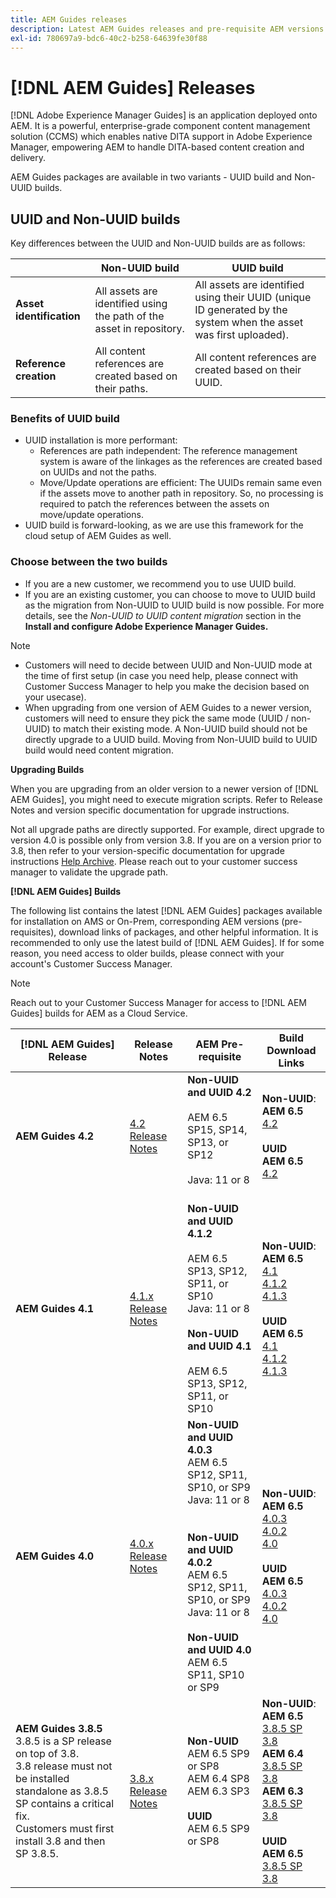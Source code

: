 ```yaml
---
title: AEM Guides releases
description: Latest AEM Guides releases and pre-requisite AEM versions
exl-id: 780697a9-bdc6-40c2-b258-64639fe30f88
---
```

# [!DNL AEM Guides] Releases

[!DNL Adobe Experience Manager Guides] is an application deployed onto AEM. It is a powerful, enterprise-grade component content management solution (CCMS) which enables native DITA support in Adobe Experience Manager, empowering AEM to handle DITA-based content creation and delivery. 

AEM Guides packages are available in two variants - UUID build and Non-UUID builds.

## UUID and Non-UUID builds

Key differences between the UUID and Non-UUID builds are as follows:

|  |Non-UUID build |UUID build |
|---|---|---|
|**Asset identification**|All assets are identified using the path of the asset in repository.|All assets are identified using their UUID (unique ID generated by the system when the asset was first uploaded).|
|**Reference creation**|All content references are created based on their paths.|All content references are created based on their UUID.|

### Benefits of UUID build 

* UUID installation is more performant:
    * References are path independent: The reference management system is aware of the linkages as the references are created based on UUIDs and not the paths.
    * Move/Update operations are efficient: The UUIDs remain same even if the assets move to another path in repository. So, no processing is required to patch the references between the assets on move/update operations.
* UUID build is forward-looking, as we are use this framework for the cloud setup of AEM Guides as well.


### Choose between the two builds

* If you are a new customer, we recommend you to use UUID build.
* If you are an existing customer, you can choose to move to UUID build as the migration from Non-UUID to UUID build is now possible. For more details, see the *Non-UUID to UUID content migration* section in the **Install and configure Adobe Experience Manager Guides.**

>[!NOTE]
>
>* Customers will need to decide between UUID and Non-UUID mode at the time of first setup (in case you need help, please connect with Customer Success Manager to help you make the decision based on your usecase).
>* When upgrading from one version of AEM Guides to a newer version, customers will need to ensure they pick the same mode (UUID / non-UUID) to match their existing mode. A Non-UUID build should not be directly upgrade to a UUID build. Moving from Non-UUID build to UUID build would need content migration.

**Upgrading Builds**

When you are upgrading from an older version to a newer version of [!DNL AEM Guides], you might need to execute migration scripts. Refer to Release Notes and version specific documentation for upgrade instructions.

Not all upgrade paths are directly supported. For example, direct upgrade to version 4.0 is possible only from version 3.8. 
If you are on a version prior to 3.8, then refer to your version-specific documentation for upgrade instructions [Help Archive](https://helpx.adobe.com/xml-documentation-for-experience-manager/archive.html).
Please reach out to your customer success manager to validate the upgrade path. 

**[!DNL AEM Guides] Builds**

The following list contains the latest [!DNL AEM Guides] packages available for installation on AMS or On-Prem, corresponding AEM versions (pre-requisites), download links of packages, and other helpful information. It is recommended to only use the latest build of [!DNL AEM Guides]. If for some reason, you need access to older builds, please connect with your account's Customer Success Manager.

>[!NOTE]
>
>Reach out to your Customer Success Manager for access to [!DNL AEM Guides] builds for AEM as a Cloud Service.

| [!DNL AEM Guides] Release  | Release Notes  |   AEM Pre-requisite |   Build Download Links |
|---|---|---|---|
|**AEM Guides 4.2** |[4.2 Release Notes](https://experienceleague.adobe.com/docs/experience-manager-guides-learn/tutorials/release-info/release-notes/on-prem-release-notes/release-notes-4.2.html)|**Non-UUID and UUID 4.2**<br><br>AEM 6.5 SP15, SP14, SP13, or SP12 <br><br>Java: 11 or 8<br><br>|**Non-UUID**: <br> **AEM 6.5** <br>[4.2](https://experience.adobe.com/#/downloads/content/software-distribution/en/aem.html?package=%2Fcontent%2Fsoftware-distribution%2Fen%2Fdetails.html%2Fcontent%2Fdam%2Faem%2Fpublic%2Faemdox%2F4-2%2F4-2-non-uuid%2Fcom.adobe.fmdita-6.5-4.2.229.zip)<br><br> **UUID** <br>**AEM 6.5** <br>[4.2](https://experience.adobe.com/#/downloads/content/software-distribution/en/aem.html?package=%2Fcontent%2Fsoftware-distribution%2Fen%2Fdetails.html%2Fcontent%2Fdam%2Faem%2Fpublic%2Faemdox%2F4-2%2F4-2-uuid%2Fcom.adobe.fmdita-6.5-uuid-4.2.229.zip)<br>|
|**AEM Guides 4.1** |[4.1.x Release Notes](https://experienceleague.adobe.com/docs/experience-manager-guides-learn/tutorials/release-info/release-notes/on-prem-release-notes/release-notes-4.1.html)|**Non-UUID and UUID 4.1.2**<br><br>AEM 6.5 SP13, SP12, SP11, or SP10 <br>Java: 11 or 8<br><br>**Non-UUID and UUID 4.1**<br><br>AEM 6.5 SP13, SP12, SP11, or SP10|**Non-UUID**: <br> **AEM 6.5** <br>[4.1](https://experience.adobe.com/#/downloads/content/software-distribution/en/aem.html?package=%2Fcontent%2Fsoftware-distribution%2Fen%2Fdetails.html%2Fcontent%2Fdam%2Faem%2Fpublic%2Faemdox%2F4-1%2F4-1-non-uuid%2Fcom.adobe.fmdita-6.5-4.1.159.zip)<br>[4.1.2](https://experience.adobe.com/#/downloads/content/software-distribution/en/aem.html?package=%2Fcontent%2Fsoftware-distribution%2Fen%2Fdetails.html%2Fcontent%2Fdam%2Faem%2Fpublic%2Faemdox%2F4-1-2%2F4-1-2-non-uuid%2Fcom.adobe.fmdita-6.5-sp-4.1.2.11.zip)<br>[4.1.3](https://experience.adobe.com/#/downloads/content/software-distribution/en/aem.html?package=%2Fcontent%2Fsoftware-distribution%2Fen%2Fdetails.html%2Fcontent%2Fdam%2Faem%2Fpublic%2Faemdox%2F4-1-3%2F4-1-3-non-uuid%2Fcom.adobe.fmdita-6.5-sp-4.1.3.2.zip)<br><br> **UUID** <br>**AEM 6.5** <br>[4.1](https://experience.adobe.com/#/downloads/content/software-distribution/en/aem.html?package=%2Fcontent%2Fsoftware-distribution%2Fen%2Fdetails.html%2Fcontent%2Fdam%2Faem%2Fpublic%2Faemdox%2F4-1%2F4-1-uuid%2Fcom.adobe.fmdita-6.5-uuid-4.1.159.zip)<br>[4.1.2](https://experience.adobe.com/#/downloads/content/software-distribution/en/aem.html?package=%2Fcontent%2Fsoftware-distribution%2Fen%2Fdetails.html%2Fcontent%2Fdam%2Faem%2Fpublic%2Faemdox%2F4-1-2%2F4-1-2-uuid%2Fcom.adobe.fmdita.uuid-6.5-sp-4.1.2.11.zip)<br>[4.1.3](https://experience.adobe.com/#/downloads/content/software-distribution/en/aem.html?package=%2Fcontent%2Fsoftware-distribution%2Fen%2Fdetails.html%2Fcontent%2Fdam%2Faem%2Fpublic%2Faemdox%2F4-1-3%2F4-1-3-uuid%2Fcom.adobe.fmdita.uuid-6.5-sp-4.1.3.2.zip) |
| **AEM Guides 4.0**  |  [4.0.x Release Notes](https://helpx.adobe.com/xml-documentation-for-experience-manager/release-note/release-notes-xml-documentation-solution-4-0.html) | **Non-UUID and UUID 4.0.3**<br> AEM 6.5 SP12, SP11, SP10, or SP9 <br>Java: 11 or 8 <br><br> <br>**Non-UUID and UUID 4.0.2** <br> AEM 6.5 SP12, SP11, SP10, or SP9 <br>Java: 11 or 8 <br><br> **Non-UUID and UUID 4.0** <br> AEM 6.5 SP11, SP10 or SP9 | **Non-UUID**: <br> **AEM 6.5** <br>[4.0.3](https://experience.adobe.com/#/downloads/content/software-distribution/en/aem.html?package=%2Fcontent%2Fsoftware-distribution%2Fen%2Fdetails.html%2Fcontent%2Fdam%2Faem%2Fpublic%2Faemdox%2F4-0-3%2F4-0-2-non-uuid%2Fcom.adobe.fmdita-6.5-hotfix-4.0.3.1.zip)<br>[4.0.2](https://experience.adobe.com/#/downloads/content/software-distribution/en/aem.html?package=%2Fcontent%2Fsoftware-distribution%2Fen%2Fdetails.html%2Fcontent%2Fdam%2Faem%2Fpublic%2Faemdox%2F4-0-2%2F4-0-2-non-uuid%2Fcom.adobe.fmdita-6.5-sp-4.0.2.10.zip)  <br> [4.0](https://experience.adobe.com/#/downloads/content/software-distribution/en/aem.html?package=/content/software-distribution/en/details.html/content/dam/aem/public/aemdox/4-0/4-0-non-uuid/com.adobe.fmdita-6.5-4.0.70.zip)  <br><br> **UUID** <br>**AEM 6.5**  <br>[4.0.3](https://experience.adobe.com/#/downloads/content/software-distribution/en/aem.html?package=%2Fcontent%2Fsoftware-distribution%2Fen%2Fdetails.html%2Fcontent%2Fdam%2Faem%2Fpublic%2Faemdox%2F4-0-3%2F4-0-3-uuid%2Fcom.adobe.fmdita.uuid-6.5-hotfix-4.0.3.1.zip) <br>[4.0.2](https://experience.adobe.com/#/downloads/content/software-distribution/en/aem.html?package=%2Fcontent%2Fsoftware-distribution%2Fen%2Fdetails.html%2Fcontent%2Fdam%2Faem%2Fpublic%2Faemdox%2F4-0-2%2F4-0-2-uuid%2Fcom.adobe.fmdita.uuid-6.5-sp-4.0.2.10.zip)<br> [4.0](https://experience.adobe.com/#/downloads/content/software-distribution/en/aem.html?package=/content/software-distribution/en/details.html/content/dam/aem/public/aemdox/4-0/4-0-uuid/com.adobe.fmdita-6.5-uuid-4.0.70.zip) |
| **AEM Guides 3.8.5** <br> 3.8.5 is a SP release on top of 3.8. <br>3.8 release must not be installed standalone as 3.8.5 SP contains a critical fix. <br>Customers must first install 3.8 and then SP 3.8.5. |  [3.8.x Release Notes](https://helpx.adobe.com/xml-documentation-for-experience-manager/release-note/release-notes-xml-documentation-solution-3-8.html) |  **Non-UUID** <br> AEM 6.5 SP9 or SP8 <br> AEM 6.4 SP8 <br> AEM 6.3 SP3 <br><br> **UUID** <br> AEM 6.5 SP9 or SP8 | **Non-UUID**: <br> **AEM 6.5** <br> [3.8.5 SP](https://experience.adobe.com/#/downloads/content/software-distribution/en/aem.html?package=/content/software-distribution/en/details.html/content/dam/aem/public/aemdox/3-8-5/com.adobe.fmdita-6.5-hotfix-3.8.5.2.zip) <br>[3.8](https://experience.adobe.com/#/downloads/content/software-distribution/en/aem.html?package=/content/software-distribution/en/details.html/content/dam/aem/public/aemdox/3-8/com.adobe.fmdita-6.5-3.8.166.zip)<br> **AEM 6.4** <br> [3.8.5 SP](https://experience.adobe.com/#/downloads/content/software-distribution/en/aem.html?package=/content/software-distribution/en/details.html/content/dam/aem/public/aemdox/3-8-5/com.adobe.fmdita-6.4-hotfix-3.8.5.1.zip) <br>[3.8](https://experience.adobe.com/#/downloads/content/software-distribution/en/aem.html?package=/content/software-distribution/en/details.html/content/dam/aem/public/aemdox/3-8/com.adobe.fmdita-6.4-3.8.166.zip) <br> **AEM 6.3** <br> [3.8.5 SP](https://experience.adobe.com/#/downloads/content/software-distribution/en/aem.html?package=/content/software-distribution/en/details.html/content/dam/aem/public/aemdox/3-8-5/com.adobe.fmdita-6.3-hotfix-3.8.5.1.zip) <br>[3.8](https://experience.adobe.com/#/downloads/content/software-distribution/en/aem.html?package=/content/software-distribution/en/details.html/content/dam/aem/public/aemdox/3-8/com.adobe.fmdita-6.3-3.8.166.zip) <br><br> **UUID** <br>**AEM 6.5** <br> [3.8.5 SP](https://experience.adobe.com/#/downloads/content/software-distribution/en/aem.html?package=/content/software-distribution/en/details.html/content/dam/aem/public/aemdox/3-8-5uuid/com.adobe.fmdita.uuid-6.5-hotfix-3.8.5.2.zip) <br> [3.8](https://experience.adobe.com/#/downloads/content/software-distribution/en/aem.html?package=/content/software-distribution/en/details.html/content/dam/aem/public/aemdox/3-8uuid/com.adobe.fmdita.uuid-6.5-3.8.168.zip)|
